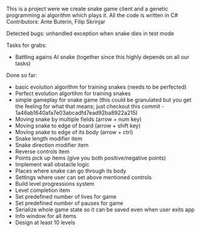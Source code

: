This is a project were we create snake game client and a genetic programming ai algorithm which plays it.
All the code is written in C#
Contributors: Ante Buterin, Filip Skrinjar

Detected bugs:
unhandled exception when snake dies in test mode

Tasks for grabs:
- Battling agains AI snake (together since this highly depends on all 
our tasks)

Done so far: 
- basic evolution algorithm for training snakes (needs to be perfected)
- Perfect evolution algortihm for training snakes
- simple gameplay for snake game (this could be granulated but you get the feeling for what that means; just checkout this commit - 1a46ab1640afa7e03abcadfd7ead92ba8922a215)
- Moving snake by multiple fields (arrow + num key)
- Moving snake to edge of board (arrow + shift key)
- Moving snake to edge of its body (arrow + ctrl)
- Snake length modifier item
- Snake direction modifier item
- Reverse controls item
- Points pick up items (give you both positive/negative points)
- Implement wall obstacle logic
- Places where snake can go through its body
- Settings where user can set above mentioned controls
- Build level progressions system
- Level completion item
- Set predefined number of lives for game
- Set predefined number of pauses for game
- Serialize whole game state so it can be saved even when user exits app
- Info window for all items
- Design at least 10 levels
